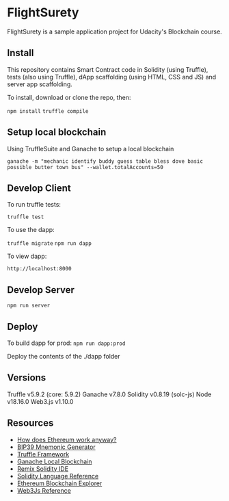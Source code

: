 # FlightSurety

FlightSurety is a sample application project for Udacity's Blockchain course.

## Install

This repository contains Smart Contract code in Solidity (using Truffle), tests (also using Truffle), dApp scaffolding (using HTML, CSS and JS) and server app scaffolding.

To install, download or clone the repo, then:

`npm install`
`truffle compile`

## Setup local blockchain

Using TruffleSuite and Ganache to setup a local blockchain 

`ganache -m "mechanic identify buddy guess table bless dove basic possible butter town bus" --wallet.totalAccounts=50`

## Develop Client

To run truffle tests:

`truffle test`

To use the dapp:

`truffle migrate`
`npm run dapp`

To view dapp:

`http://localhost:8000`

## Develop Server

`npm run server`

## Deploy

To build dapp for prod:
`npm run dapp:prod`

Deploy the contents of the ./dapp folder

## Versions

Truffle v5.9.2 (core: 5.9.2)
Ganache v7.8.0
Solidity v0.8.19 (solc-js)
Node v18.16.0
Web3.js v1.10.0

## Resources

- [How does Ethereum work anyway?](https://medium.com/@preethikasireddy/how-does-ethereum-work-anyway-22d1df506369)
- [BIP39 Mnemonic Generator](https://iancoleman.io/bip39/)
- [Truffle Framework](http://truffleframework.com/)
- [Ganache Local Blockchain](http://truffleframework.com/ganache/)
- [Remix Solidity IDE](https://remix.ethereum.org/)
- [Solidity Language Reference](http://solidity.readthedocs.io/en/v0.4.24/)
- [Ethereum Blockchain Explorer](https://etherscan.io/)
- [Web3Js Reference](https://github.com/ethereum/wiki/wiki/JavaScript-API)
